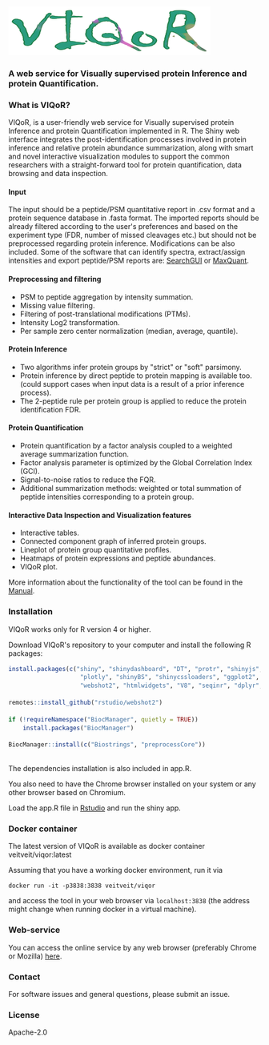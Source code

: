 ![](./www/logo.svg)

### A web service for Visually supervised protein Inference and protein Quantification.

### What is VIQoR?

VIQoR, is a user-friendly web service for Visually supervised protein Inference and protein Quantification implemented in R. The Shiny web interface integrates the post-identification processes involved in protein inference and relative protein abundance summarization, along with smart and novel interactive visualization modules to support the common researchers with a straight-forward tool for protein quantification, data browsing and data inspection.

#### Input

The input should be a peptide/PSM quantitative report in .csv format and a protein sequence database in .fasta format. The imported reports should be already filtered according to the user's preferences and based on the experiment type (FDR, number of missed cleavages etc.) but should not be preprocessed regarding protein inference. Modifications can be also included. Some of the software that can identify spectra, extract/assign intensities and export peptide/PSM reports are: [SearchGUI](https://compomics.github.io/projects/searchgui) or [MaxQuant](https://www.maxquant.org/).

#### Preprocessing and filtering

- PSM to peptide aggregation by intensity summation.
- Missing value filtering.
- Filtering of post-translational modifications (PTMs).
- Intensity Log2 transformation.
- Per sample zero center normalization (median, average, quantile).

#### Protein Inference

- Two algorithms infer protein groups by "strict" or "soft" parsimony.
- Protein inference by direct peptide to protein mapping is available too. (could support cases when input data is a result of a prior inference process).
- The 2-peptide rule per protein group is applied to reduce the protein identification FDR.

#### Protein Quantification

- Protein quantification by a factor analysis coupled to a weighted average summarization function.
- Factor analysis parameter is optimized by the Global Correlation Index (GCI).
- Signal-to-noise ratios to reduce the FQR.
- Additional summarization methods: weighted or total summation of peptide intensities corresponding to a protein group.

#### Interactive Data Inspection and Visualization features

- Interactive tables.
- Connected component graph of inferred protein groups.
- Lineplot of protein group quantitative profiles.
- Heatmaps of protein expressions and peptide abundances.
- VIQoR plot.

More information about the functionality of the tool can be found in the [Manual](https://github.com/vtsiamis88/viqor/blob/main/www/Manual.pdf).


### Installation

VIQoR works only for R version 4 or higher.

Download VIQoR's repository to your computer and install the following R packages:
```R
install.packages(c("shiny", "shinydashboard", "DT", "protr", "shinyjs", "igraph", "networkD3", 
                    "plotly", "shinyBS", "shinycssloaders", "ggplot2", "reshape2", "remotes",
                    "webshot2", "htmlwidgets", "V8", "seqinr", "dplyr", "seqinr", "heatmaply"))
                    
remotes::install_github("rstudio/webshot2")

if (!requireNamespace("BiocManager", quietly = TRUE))
    install.packages("BiocManager")

BiocManager::install(c("Biostrings", "preprocessCore"))
                    
```

The dependencies installation is also included in app.R.

You also need to have the Chrome browser installed on your system or any other browser based on Chromium.

Load the app.R file in [Rstudio](http://rstudio.com) and run the shiny app.

### Docker container

The latest version of VIQoR is available as docker container veitveit/viqor:latest

Assuming that you have a working docker environment, run it via
```
docker run -it -p3838:3838 veitveit/viqor
```
and access the tool in your web browser via `localhost:3838` (the address might change when running docker in a virtual machine).


### Web-service

You can access the online service by any web browser (preferably Chrome or Mozilla) [here](https://computproteomics.bmb.sdu.dk/app_direct/VIQoR/).

### Contact
For software issues and general questions, please submit an issue.

### License
Apache-2.0